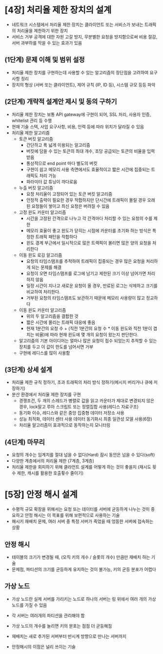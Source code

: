 # [4장] 처리율 제한 장치의 설계

- 네트워크 시스템에서 처리율 제한 장치는 클라이언트 또는 서비스가 보내는 트래픽의 처리율을 제한하기 위한 장치
- 서비스 거부 공격에 대한 자원 고갈 방지, 무분별한 요청을 방지함으로써 비용 절감, 서버 과부하를 막을 수 있는 효과가 있음

## (1단계) 문제 이해 및 범위 설정

- 처리율 제한 장치를 구현하는데 사용할 수 있는 알고리즘의 장단점을 고려하여 요구사항 정리
- 장치의 형상 (서버 또는 클라이언트), 제어 규칙 (IP, ID 등), 시스템 규모 등등 파악

## (2단계) 개략적 설계안 제시 및 동의 구하기

- 처리율 제한 장치는 보통 API gateway에 구현이 되어, SSL 처리, 사용자 인증, whitelist 관리 등 수행
- 현재 기술 스택, 사업 요구사항, 비용, 인력 등에 따라 위치가 달라질 수 있음
- 처리율 제한 알고리즘
    + 토큰 버킷 알고리즘
      + 간단하고 폭 넓게 이용되는 알고리즘
      + 버킷에 담을 수 있는 토큰의 최대 개수, 초당 공급되는 토큰의 비율을 입력 받음
      + 통상적으로 end point 마다 별도의 버킷
      + 구현이 쉽고 메모리 사용 측면에서도 효율적이고 짧은 시간에 집중되는 트래픽도 처리 가능 
      + 파라미터 값 튜닝이 까다로움
    + 누출 버킷 알고리즘
      + 요청 처리율이 고정되어 있는 토큰 버킷 알고리즘
      + 안정적 출력이 필요한 경우 적합하지만 단시간에 트래픽이 몰릴 경우 오래된 요청들이 쌓이고 최신 요청은 버려질 수 있음
    + 고정 윈도 카운터 알고리즘
      + 시간을 고정된 간격으로 나누고 각 간격마다 처리할 수 있는 요청의 수를 제한
      + 메모리 효율이 좋고 윈도가 닫히는 시점에 카운터를 초기화 하는 방식은 특정한 트래픽 패턴을 적합하다
      + 윈도 경계 부근에서 일시적으로 많은 트랙픽이 몰리면 많은 양의 요청을 처리한다
    + 이동 윈도 로깅 알고리즘
      + 요청의 타임스탬프를 추적하여 트래픽이 집중되는 경우 많은 요청을 처리하게 되는 문제를 해결
      + 요청이 오면 타임스탬프를 로그에 남기고 제한된 크기 이상 넘어가면 처리하지 않음
      + 일정 시간이 지나고 새로운 요청이 올 경우, 만료된 로그는 삭제하고 크기를 비교하여 처리한다.
      + 거부된 요청의 타임스탬프도 보관하기 때문에 메모리 사용량이 많고 정교하다
    + 이동 윈도 카운터 알고리즘
      + 위의 두 알고리즘을 결합한 것
      + 짧은 시간에 몰리는 트래픽 대응에 좋음
      + 현재 1분간의 요청 수 + (직전 1분간의 요청 수 * 이동 윈도와 직전 1분이 겹치는 비율)에 따라 현재 윈도에 몇 개의 요청이 왔는지 판단한다.
    + 알고리즘의 기본 아이디어는 얼마나 많은 요청이 접수 되었는지 추적할 수 있는 장치를 두고 이 값이 한도를 넘어서면 거부
    + 구현에 레디스를 많이 사용함 

## (3단계) 상세 설계

- 처리율 제한 규칙 정하기, 초과 트래픽의 처리 방식 정하기(메시지 버리거나 큐에 저장하기)
- 분산 환경에서 처리율 제한 장치를 구현
  + 경쟁조건, 두 개의 스레드가 병렬로 값을 읽고 카운터가 제대로 변경되지 않은 경우, lock말고 루아 스크립트 또는 정렬집합 사용(레디스 자료구조)
  + 동기화 이슈, 레디스와 같은 중앙 집중형 데이터 저장소 사용
  + 성능 최적화, 데이터 센터 사용 데이터 동기화시 최종 일관성 모델 사용(6장)
  + 처리율 알고리즘이 효과적으로 동작하는지 모니터링 



## (4단계) 마무리 

- 요청의 개수는 임계치를 절대 넘을 수 없다(Hard) 잠시 동안은 넘을 수 있다(soft)
- 다양한 계층에서의 처리율 제한 (7계층, 3계층)
- 처리율 제한을 회피하기 위해 클라언트 설계를 어떻게 하는 것이 좋을지 (재시도 횟수 제한, 캐시를 활용한 호출횧수 줄이기)



# [5장] 안정 해시 설계

- 수평적 규모 확장을 위해서는 요청 또는 데이터를 서버에 균등하게 나누는 것이 중요하고 안정 해시는 이 목표를 위해 보편적으로 사용하는 기술
- 해시키 재배치 문제, 여러 서버 중 특정 서버가 죽었을 때 엉뚱한 서버에 접속하는 상황

## 안정 해시 
- 테이블의 크기가 변경될 때, (오직 키의 개수 / 슬롯의 개수) 만큼만 재배치 하는 기술
- 문제점, 파티션의 크기를 균등하게 유지하는 것이 불가능, 키의 균등 분포가 어렵다

## 가상 노드
- 가상 노드란 실제 서버를 가리키는 노드로 하나의 서버는 링 위에서 여러 개의 가상 노드를 가질 수 있음
- 각 서버는 여러개의 파티션을 관리해야 함
- 가상 노드의 개수를 늘리면 키의 분포는 점점 더 균등해짐
- 재배치는 새로 추가된 서버부터 반시계 방향으로 만나는 서버까지 

- 안정해시의 이점은 널리 쓰이는 기술








